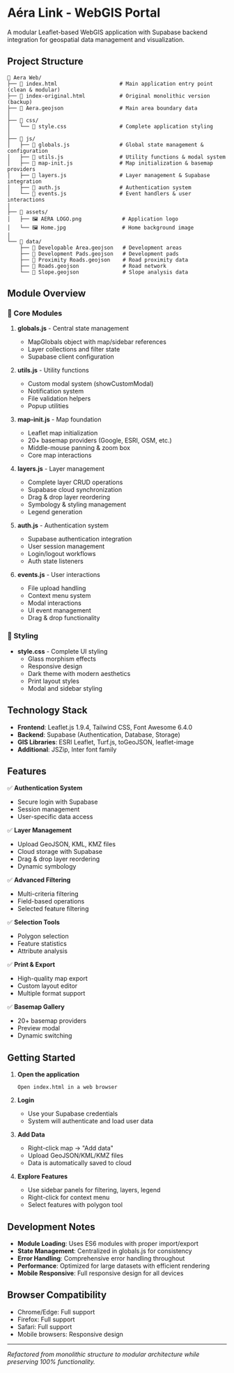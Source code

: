 # Aéra Link - WebGIS Portal

A modular Leaflet-based WebGIS application with Supabase backend integration for geospatial data management and visualization.

## Project Structure

```
📁 Aera Web/
├── 📄 index.html                    # Main application entry point (clean & modular)
├── 📄 index-original.html           # Original monolithic version (backup)
├── 📄 Aera.geojson                  # Main area boundary data
│
├── 📁 css/
│   └── 📄 style.css                 # Complete application styling
│
├── 📁 js/
│   ├── 📄 globals.js                # Global state management & configuration
│   ├── 📄 utils.js                  # Utility functions & modal system
│   ├── 📄 map-init.js               # Map initialization & basemap providers
│   ├── 📄 layers.js                 # Layer management & Supabase integration
│   ├── 📄 auth.js                   # Authentication system
│   └── 📄 events.js                 # Event handlers & user interactions
│
├── 📁 assets/
│   ├── 🖼️ AERA LOGO.png             # Application logo
│   └── 🖼️ Home.jpg                  # Home background image
│
└── 📁 data/
    ├── 📄 Developable Area.geojson   # Development areas
    ├── 📄 Development Pads.geojson   # Development pads
    ├── 📄 Proximity Roads.geojson    # Road proximity data
    ├── 📄 Roads.geojson              # Road network
    └── 📄 Slope.geojson              # Slope analysis data
```

## Module Overview

### 🔧 Core Modules

1. **globals.js** - Central state management
   - MapGlobals object with map/sidebar references
   - Layer collections and filter state
   - Supabase client configuration

2. **utils.js** - Utility functions
   - Custom modal system (showCustomModal)
   - Notification system
   - File validation helpers
   - Popup utilities

3. **map-init.js** - Map foundation
   - Leaflet map initialization
   - 20+ basemap providers (Google, ESRI, OSM, etc.)
   - Middle-mouse panning & zoom box
   - Core map interactions

4. **layers.js** - Layer management
   - Complete layer CRUD operations
   - Supabase cloud synchronization
   - Drag & drop layer reordering
   - Symbology & styling management
   - Legend generation

5. **auth.js** - Authentication system
   - Supabase authentication integration
   - User session management
   - Login/logout workflows
   - Auth state listeners

6. **events.js** - User interactions
   - File upload handling
   - Context menu system
   - Modal interactions
   - UI event management
   - Drag & drop functionality

### 🎨 Styling

- **style.css** - Complete UI styling
  - Glass morphism effects
  - Responsive design
  - Dark theme with modern aesthetics
  - Print layout styles
  - Modal and sidebar styling

## Technology Stack

- **Frontend**: Leaflet.js 1.9.4, Tailwind CSS, Font Awesome 6.4.0
- **Backend**: Supabase (Authentication, Database, Storage)
- **GIS Libraries**: ESRI Leaflet, Turf.js, toGeoJSON, leaflet-image
- **Additional**: JSZip, Inter font family

## Features

✅ **Authentication System**
- Secure login with Supabase
- Session management
- User-specific data access

✅ **Layer Management**
- Upload GeoJSON, KML, KMZ files
- Cloud storage with Supabase
- Drag & drop layer reordering
- Dynamic symbology

✅ **Advanced Filtering**
- Multi-criteria filtering
- Field-based operations
- Selected feature filtering

✅ **Selection Tools**
- Polygon selection
- Feature statistics
- Attribute analysis

✅ **Print & Export**
- High-quality map export
- Custom layout editor
- Multiple format support

✅ **Basemap Gallery**
- 20+ basemap providers
- Preview modal
- Dynamic switching

## Getting Started

1. **Open the application**
   ```
   Open index.html in a web browser
   ```

2. **Login**
   - Use your Supabase credentials
   - System will authenticate and load user data

3. **Add Data**
   - Right-click map → "Add data"
   - Upload GeoJSON/KML/KMZ files
   - Data is automatically saved to cloud

4. **Explore Features**
   - Use sidebar panels for filtering, layers, legend
   - Right-click for context menu
   - Select features with polygon tool

## Development Notes

- **Module Loading**: Uses ES6 modules with proper import/export
- **State Management**: Centralized in globals.js for consistency
- **Error Handling**: Comprehensive error handling throughout
- **Performance**: Optimized for large datasets with efficient rendering
- **Mobile Responsive**: Full responsive design for all devices

## Browser Compatibility

- Chrome/Edge: Full support
- Firefox: Full support
- Safari: Full support
- Mobile browsers: Responsive design

---

*Refactored from monolithic structure to modular architecture while preserving 100% functionality.*
